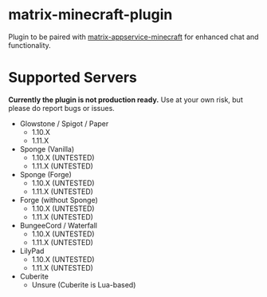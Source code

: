 # matrix-minecraft-plugin
Plugin to be paired with [matrix-appservice-minecraft](https://github.com/turt2live/matrix-appservice-minecraft) for enhanced chat and functionality.

# Supported Servers

**Currently the plugin is not production ready.** Use at your own risk, but please do report bugs or issues.

* Glowstone / Spigot / Paper
  * 1.10.X
  * 1.11.X
* Sponge (Vanilla)
  * 1.10.X (UNTESTED)
  * 1.11.X (UNTESTED)
* Sponge (Forge)
  * 1.10.X (UNTESTED)
  * 1.11.X (UNTESTED)
* Forge (without Sponge)
  * 1.10.X (UNTESTED)
  * 1.11.X (UNTESTED)
* BungeeCord / Waterfall
  * 1.10.X (UNTESTED)
  * 1.11.X (UNTESTED)
* LilyPad
  * 1.10.X (UNTESTED)
  * 1.11.X (UNTESTED)
* Cuberite
  * Unsure (Cuberite is Lua-based)